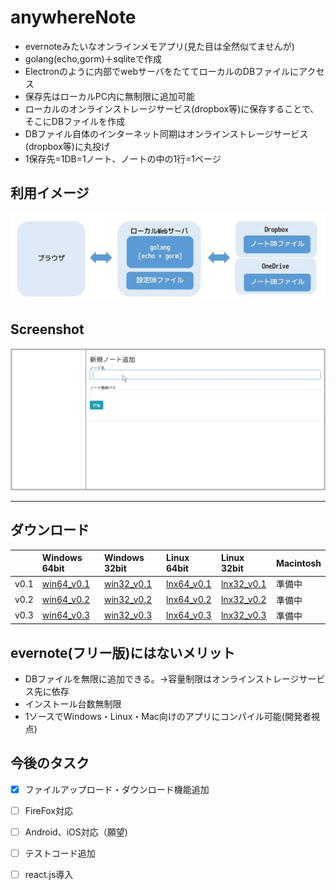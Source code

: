 # anywhereNote
  
- evernoteみたいなオンラインメモアプリ(見た目は全然似てませんが)  
- golang(echo,gorm)＋sqliteで作成  
- Electronのように内部でwebサーバをたててローカルのDBファイルにアクセス  
- 保存先はローカルPC内に無制限に追加可能
- ローカルのオンラインストレージサービス(dropbox等)に保存することで、そこにDBファイルを作成
- DBファイル自体のインターネット同期はオンラインストレージサービス(dropbox等)に丸投げ
- 1保存先=1DB=1ノート、ノートの中の1行=1ページ 


## 利用イメージ  
![利用イメージ](https://github.com/YujiYabe/anywhereNote/blob/garage/imageuse.jpg "")




## Screenshot  
![Screenshot](https://github.com/YujiYabe/anywhereNote/blob/garage/explain2.gif "")

---

[win64_v0.1]: https://drive.google.com/open?id=1W9S-JLfF8dgkO3fbLGOGDYkReJTm-lBb "Windows64_v0.1"
[win32_v0.1]: https://drive.google.com/open?id=1UqiawXaHZhSfxU5clmMt7JtBUG2pyzYk "Windows32_v0.1"
[lnx64_v0.1]: https://drive.google.com/open?id=1gLXapKzuW9U195F_C_DquuKgu1tFDXrc "Linux64_v0.1"
[lnx32_v0.1]: https://drive.google.com/open?id=19wQxlKyzaEFViVKLj9ID4J2DfRoMTkdb "Linux32_v0.1"

[win64_v0.2]: https://drive.google.com/open?id=141cNdQlNrW4H0lFWu_ib_4w8Vc4zVNm7 "Windows64_v0.2"
[win32_v0.2]: https://drive.google.com/open?id=11ogdDpNSyp7omn3r4GCp3y03UhUR5PPS "Windows32_v0.2"
[lnx64_v0.2]: https://drive.google.com/open?id=1HtcChZZ4CFFaoBB1VLgzYBXP1r5NUgKY "Linux64_v0.2"
[lnx32_v0.2]: https://drive.google.com/open?id=1F7EiJSrp2igFuBLMVmEKmRYnxmh8Cp0g "Linux32_v0.2"

[win64_v0.3]: https://drive.google.com/open?id=1tzOQHrnWySrIdpddK_fn4CqPwLj_4H42 "Windows64_v0.3"
[win32_v0.3]: https://drive.google.com/open?id=1_kgJwcRH6INMmoEcE132o7KIZI31dXvF "Windows32_v0.3"
[lnx64_v0.3]: https://drive.google.com/open?id=1CUXeo3Bqpv4dZ2bPPdICKCsTA7uATE9U "Linux64_v0.3"
[lnx32_v0.3]: https://drive.google.com/open?id=1wQQMQPkS-JnH3JRVvB4aV5jyhVMeZO8Z "Linux32_v0.3"


## ダウンロード

|      | Windows 64bit | Windows 32bit | Linux 64bit  | Linux 32bit  | Macintosh  |
|:-----|:--------------|:--------------|:-------------|:-------------|:-----------|
| v0.1 | [win64_v0.1]  | [win32_v0.1]  | [lnx64_v0.1] | [lnx32_v0.1] | 準備中     |
| v0.2 | [win64_v0.2]  | [win32_v0.2]  | [lnx64_v0.2] | [lnx32_v0.2] | 準備中     |
| v0.3 | [win64_v0.3]  | [win32_v0.3]  | [lnx64_v0.3] | [lnx32_v0.3] | 準備中     |
   
  


  

## evernote(フリー版)にはないメリット
- DBファイルを無限に追加できる。→容量制限はオンラインストレージサービス先に依存
- インストール台数無制限
- 1ソースでWindows・Linux・Mac向けのアプリにコンパイル可能(開発者視点)
  


## 今後のタスク
- [x] ファイルアップロード・ダウンロード機能追加  
- [ ] FireFox対応  
- [ ] Android、iOS対応（願望)  
- [ ] テストコード追加  
- [ ] react.js導入 
  
